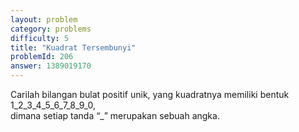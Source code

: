 ```yaml
---
layout: problem
category: problems
difficulty: 5
title: "Kuadrat Tersembunyi"
problemId: 206
answer: 1389019170
---
```

Carilah bilangan bulat positif unik, yang kuadratnya memiliki bentuk 1_2_3_4_5_6_7_8_9_0,  
 dimana setiap tanda “_” merupakan sebuah angka.
